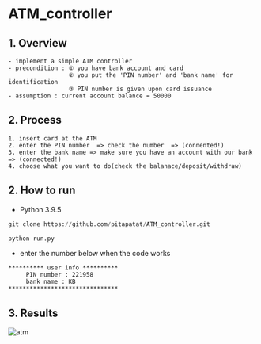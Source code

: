 # ATM_controller

## 1. Overview
```
- implement a simple ATM controller
- precondition : ① you have bank account and card 
                 ② you put the 'PIN number' and 'bank name' for identification
                 ③ PIN number is given upon card issuance 
- assumption : current account balance = 50000
```

## 2. Process
```
1. insert card at the ATM
2. enter the PIN number  => check the number  => (connented!)
3. enter the bank name => make sure you have an account with our bank => (connected!) 
4. choose what you want to do(check the balanace/deposit/withdraw)
```

## 2. How to run 
* Python 3.9.5

```python
git clone https://github.com/pitapatat/ATM_controller.git
```

```python 
python run.py
```
* enter the number below when the code works 
```
********** user info **********
     PIN number : 221958
     bank name : KB
*******************************
```

## 3. Results 
![atm](https://user-images.githubusercontent.com/83687942/164958246-4cc1369d-b790-4b1d-abc7-8499612b93e9.jpg)



